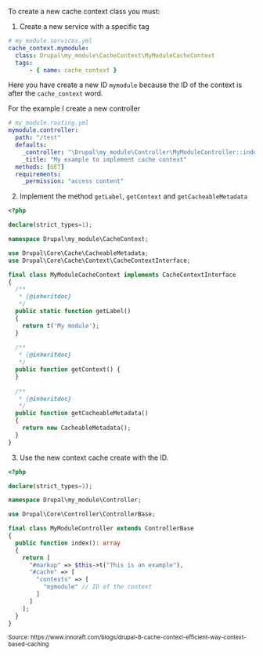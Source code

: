 To create a new cache context class you must:

1. Create a new service with a specific tag

```yml
# my_module.services.yml
cache_context.mymodule:
  class: Drupal\my_module\CacheContext\MyModuleCacheContext
  tags:
      - { name: cache_context }
 ```
 
Here you have create a new ID `mymodule` because the ID of the context is after the `cache_context` word.
 
For the example I create a new controller

```yml
# my_module.routing.yml
mymodule.controller:
  path: "/test"
  defaults:
    _controller: "\Drupal\my_module\Controller\MyModuleController::index"
    _title: "My example to implement cache context"
  methods: [GET]
  requirements:
    _permission: "access content"
 ```
 
2. Implement the method `getLabel`, `getContext` and `getCacheableMetadata`

```php
<?php

declare(strict_types=1);

namespace Drupal\my_module\CacheContext;

use Drupal\Core\Cache\CacheableMetadata;
use Drupal\Core\Cache\Context\CacheContextInterface;

final class MyModuleCacheContext implements CacheContextInterface
{
  /**
   * {@inheritdoc}
   */
  public static function getLabel()
  {
    return t('My module');
  }
  
  /**
   * {@inheritdoc}
   */
  public function getContext() {
  }
  
  /**
   * {@inheritdoc}
   */
  public function getCacheableMetadata()
  {
    return new CacheableMetadata();
  }
}
```

3. Use the new context cache create with the ID.

```php
<?php

declare(strict_types=1);

namespace Drupal\my_module\Controller;

use Drupal\Core\Controller\ControllerBase;

final class MyModuleController extends ControllerBase
{
  public function index(): array
  {
    return [
      "#markup" => $this->t("This is an example"),
      "#cache" => [
        "contexts" => [
          "mymodule" // ID of the context
        ]
      ]
    ];
  }
}
```

<p><small>Source: https://www.innoraft.com/blogs/drupal-8-cache-context-efficient-way-context-based-caching</small></p>
